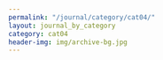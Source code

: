 ```yaml
---
permalink: "/journal/category/cat04/"
layout: journal_by_category
category: cat04
header-img: img/archive-bg.jpg
---
```


